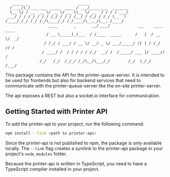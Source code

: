 ```text
   _____ _                      _____                                      
  / ___/(_)___ ___  ____  ____ / ___/____ ___  _______                     
  \__ \/ / __ `__ \/ __ \/ __ \\__ \/ __ `/ / / / ___/                     
 ___/ / / / / / / / /_/ / / / /__/ / /_/ / /_/ (__  )                      
/____/_/_/ /_/ /_/\____/_/ /_/____/\__,_/\__, /____/                       
                   ____       _       __/____/            ___    ____  ____
                  / __ \_____(_)___  / /____  _____      /   |  / __ \/  _/
                 / /_/ / ___/ / __ \/ __/ _ \/ ___/_____/ /| | / /_/ // /  
                / ____/ /  / / / / / /_/  __/ /  /_____/ ___ |/ ____// /   
               /_/   /_/  /_/_/ /_/\__/\___/_/        /_/  |_/_/   /___/   
```

This package contains the API for the printer-queue-server. It is intended to be used for frontends but also for backend services that need to communicate with the printer-queue-server like the on-site printer-server.

The api exposes a REST but also a socket.io interface for communication.

## Getting Started with Printer API

To add the printer-api to your project, run the following command:

```bash
npm install --link <path to printer-api>
```

Since the printer-api is not published to npm, the package is only available locally. The `--link` flag creates a symlink to the printer-api package in your project's `node_modules` folder.

Because the printer-api is written in TypeScript, you need to have a TypeScript compiler installed in your project.
